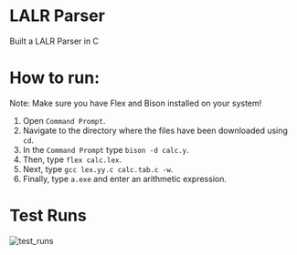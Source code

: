 # LALR Parser
Built a LALR Parser in C

# How to run:
Note: Make sure you have Flex and Bison installed on your system!

1. Open `Command Prompt`.
2. Navigate to the directory where the files have been downloaded using `cd`.
3. In the `Command Prompt` type `bison -d calc.y`.
4. Then, type `flex calc.lex`.
5. Next, type `gcc lex.yy.c calc.tab.c -w`.
6. Finally, type `a.exe` and enter an arithmetic expression.

# Test Runs
![test_runs](https://user-images.githubusercontent.com/54639928/208363902-b64f7c4d-068a-4fa2-b5f1-3469b75fd679.png)
